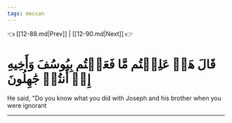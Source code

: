 ```yaml
---
tags: meccan
---
```


👈 [[12-88.md|Prev]] | [[12-90.md|Next]] 👉

# قَالَ هَلۡ عَلِمۡتُم مَّا فَعَلۡتُم بِيُوسُفَ وَأَخِيهِ إِذۡ أَنتُمۡ جَٰهِلُونَ

He said, "Do you know what you did with Joseph and his brother when you were ignorant

---

